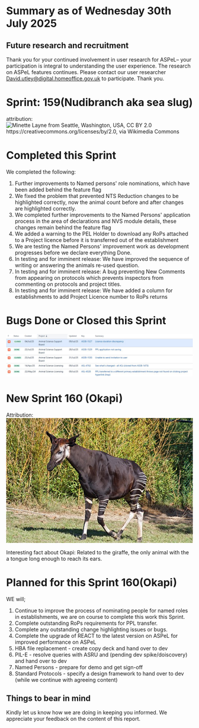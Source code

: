 # Summary as of Wednesday 30th July 2025



## Future research and recruitment 

Thank you for your continued involvement in user research for ASPeL– your participation is integral to understanding the user experience. The research on ASPeL features continues. Please contact our user researcher David.utley@digital.homeoffice.gov.uk to participate. Thank you.  
 
# Sprint: 159(Nudibranch aka sea slug)












attribution:![Minette Layne from Seattle, Washington, USA, CC BY 2.0 <https://creativecommons.org/licenses/by/2.0>, via Wikimedia Commons](128px_Nudribranch.jpg)













# Completed this Sprint
We completed the following:
1) Further improvements to Named persons' role nominations, which have been added behind the feature flag
2) We fixed the problem that prevented NTS Reduction changes to be highlighted correctly, now the animal count before and after changes are highlighted correctly.
3) We completed further improvements to the Named Persons' application process in the area of declarations and NVS module details, these changes remain behind the feature flag
4) We added a warning to the PEL Holder to download any RoPs attached to a Project licence before it is transferred out of the establishment
5) We are testing the Named Persons' improvement work as development progresses before we declare everything Done.
6) In testing and for imminent release: We have improved the sequence of writing or answering the animals re-used question.
7) In testing and for imminent release: A bug preventing New Comments from appearing on protocols which prevents inspectors from commenting on protocols and project titles.
8) In testing and for imminent release: We have added a column for establishments to add Project Licence number to RoPs returns



    







# Bugs Done or Closed this Sprint
![bugs fixed 30072025](Bugs300725.JPG)



 














# New Sprint 160 (Okapi)













Attribution:![Daniel Jolivet, CC BY 2.0 <https://creativecommons.org/licenses/by/2.0>, via Wikimedia Commons](graphs/Okapi_1.jpg)





Interesting fact about Okapi: Related to the giraffe, the only animal with the a tongue long enough to reach its ears.

# Planned for this Sprint 160(Okapi)
WE will;

1) Continue to improve the process of nominating people for named roles in establishments, we are on course to complete this work this Sprint.
2) Complete outstanding RoPs requirements for PPL transfer. 
3) Complete any outstanding change highlighting issues or bugs.
4) Complete the upgrade of REACT to the latest version on ASPeL for improved performance on ASPeL
5) HBA file replacement - create copy deck and hand over to dev
6) PIL-E - resolve queries with ASRU and (pending dev spike/doiscovery) and hand over to dev
7) Named Persons - prepare for demo and get sign-off
8) Standard Protocols - specify a design framework to hand over to dev (while we continue with agreeing content)
 
  
   
   

   

## Things to bear in mind
Kindly let us know how we are doing in keeping you informed. We appreciate your feedback on the content of this report. 










